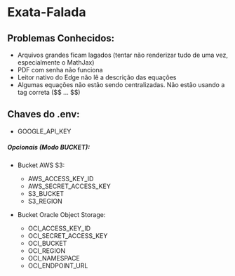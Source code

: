# Exata-Falada

## Problemas Conhecidos:
* Arquivos grandes ficam lagados (tentar não renderizar tudo de uma vez, especialmente o MathJax)
* PDF com senha não funciona
* Leitor nativo do Edge não lê a descrição das equações
* Algumas equações não estão sendo centralizadas. Não estão usando a tag correta (\$\$ ... \$\$)

## Chaves do .env:
* GOOGLE_API_KEY
##### Opcionais (Modo BUCKET):
* Bucket AWS S3:
  * AWS_ACCESS_KEY_ID
  * AWS_SECRET_ACCESS_KEY
  * S3_BUCKET
  * S3_REGION

* Bucket Oracle Object Storage:
  * OCI_ACCESS_KEY_ID
  * OCI_SECRET_ACCESS_KEY
  * OCI_BUCKET
  * OCI_REGION
  * OCI_NAMESPACE
  * OCI_ENDPOINT_URL
